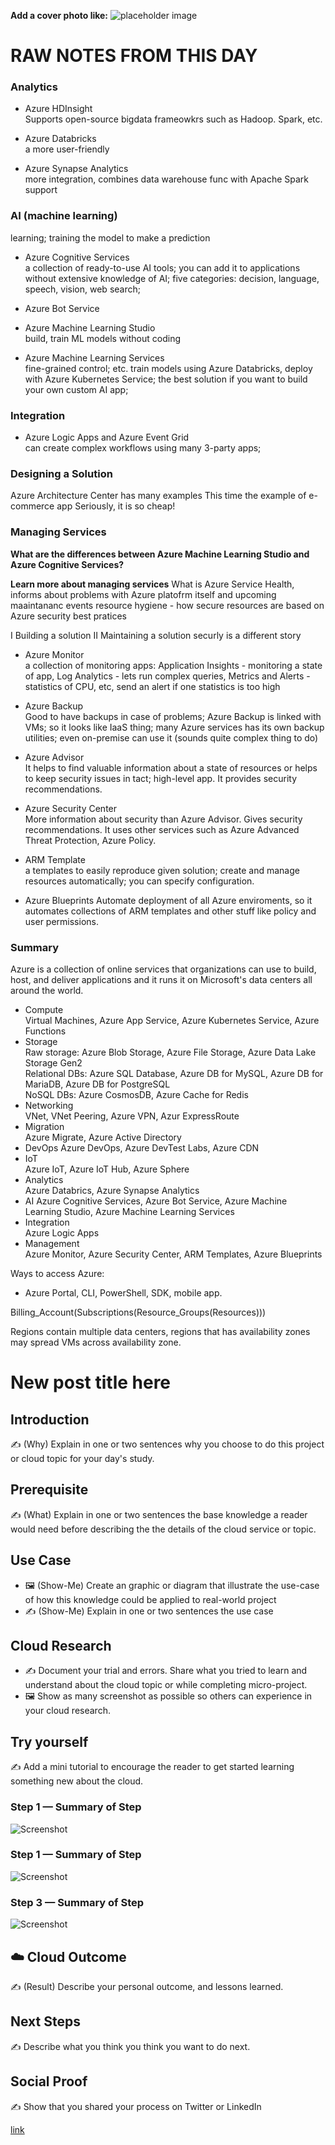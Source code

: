 **Add a cover photo like:**
![placeholder image](https://via.placeholder.com/1200x600)

# RAW NOTES FROM THIS DAY

### Analytics
- Azure HDInsight  
Supports open-source bigdata frameowkrs such as Hadoop. Spark, etc.

- Azure Databricks  
a more user-friendly

- Azure Synapse Analytics  
more integration, combines data warehouse func with
Apache Spark support

### AI (machine learning)  
learning; training the model to make a prediction

- Azure Cognitive Services  
a collection of ready-to-use AI tools; you can add it
to applications without extensive knowledge of AI;
five categories: decision, language, speech, vision, web search;

- Azure Bot Service

- Azure Machine Learning Studio  
build, train ML models without coding  

- Azure Machine Learning Services  
fine-grained control; etc. train models 
using Azure Databricks, deploy with Azure Kubernetes Service; the best solution if you want to build your own custom AI app;

### Integration
- Azure Logic Apps and Azure Event Grid  
can create complex workflows using many 3-party apps;

### Designing a Solution
Azure Architecture Center has many examples
This time the example of e-commerce app
Seriously, it is so cheap!

### Managing Services
**What are the differences between Azure Machine Learning Studio and Azure Cognitive Services?**

**Learn more about managing services**
What is Azure Service Health, informs about problems with Azure platofrm itself and upcoming maaintananc events
resource hygiene  - how secure resources are based on Azure security best pratices

I Building a solution II Maintaining a solution securly is a different story

- Azure Monitor  
a collection of monitoring apps: Application Insights - monitoring a state of app, Log Analytics - lets run complex queries, Metrics and Alerts - statistics of CPU, etc, send an alert if one statistics is too high

- Azure Backup  
Good to have backups in case of problems;
Azure Backup is linked with VMs; so it looks like IaaS thing; many Azure services has its own backup utilities;
even on-premise can use it (sounds quite complex thing to do)

- Azure Advisor  
It helps to find valuable information about a state of resources or helps to keep security issues in tact; high-level app. It provides security recommendations.

- Azure Security Center  
More information about security than Azure Advisor. Gives security recommendations. It uses other services such as Azure Advanced Threat Protection, Azure Policy.

- ARM Template  
a templates to easily reproduce given solution; create and manage resources automatically; you can specify configuration.

- Azure Blueprints
Automate deployment of all Azure enviroments, so it automates collections of ARM templates and other stuff like policy and user permissions.

### Summary 
Azure is a collection of online services that organizations can use to build, host, and deliver applications and it runs it on Microsoft's data centers all around the world.

- Compute  
Virtual Machines, Azure App Service, Azure Kubernetes Service, Azure Functions
- Storage  
Raw storage: Azure Blob Storage, Azure File Storage, Azure Data Lake Storage Gen2  
Relational DBs: Azure SQL Database, Azure DB for MySQL, Azure DB for MariaDB, Azure DB for PostgreSQL  
NoSQL DBs: Azure CosmosDB, Azure Cache for Redis  
- Networking  
VNet, VNet Peering, Azure VPN, Azur ExpressRoute   
- Migration  
Azure Migrate, Azure Active Directory  
- DevOps
Azure DevOps, Azure DevTest Labs, Azure CDN  
- IoT  
Azure IoT, Azure IoT Hub, Azure Sphere    
- Analytics  
Azure Databrics, Azure Synapse Analytics
- AI 
Azure Cognitive Services, Azure Bot Service, Azure Machine Learning Studio, Azure Machine Learning Services    
- Integration  
Azure Logic Apps  
- Management  
Azure Monitor, Azure Security Center, ARM Templates, Azure Blueprints

Ways to access Azure:
- Azure Portal, CLI, PowerShell, SDK, mobile app.

Billing_Account(Subscriptions(Resource_Groups(Resources)))

Regions contain multiple data centers, regions that has availability zones may spread VMs across availability zone.




# New post title here

## Introduction

✍️ (Why) Explain in one or two sentences why you choose to do this project or cloud topic for your day's study.

## Prerequisite

✍️ (What) Explain in one or two sentences the base knowledge a reader would need before describing the the details of the cloud service or topic.

## Use Case

- 🖼️ (Show-Me) Create an graphic or diagram that illustrate the use-case of how this knowledge could be applied to real-world project
- ✍️ (Show-Me) Explain in one or two sentences the use case

## Cloud Research

- ✍️ Document your trial and errors. Share what you tried to learn and understand about the cloud topic or while completing micro-project.
- 🖼️ Show as many screenshot as possible so others can experience in your cloud research.

## Try yourself

✍️ Add a mini tutorial to encourage the reader to get started learning something new about the cloud.

### Step 1 — Summary of Step

![Screenshot](https://via.placeholder.com/500x300)

### Step 1 — Summary of Step

![Screenshot](https://via.placeholder.com/500x300)

### Step 3 — Summary of Step

![Screenshot](https://via.placeholder.com/500x300)

## ☁️ Cloud Outcome

✍️ (Result) Describe your personal outcome, and lessons learned.

## Next Steps

✍️ Describe what you think you think you want to do next.

## Social Proof

✍️ Show that you shared your process on Twitter or LinkedIn

[link](link)



